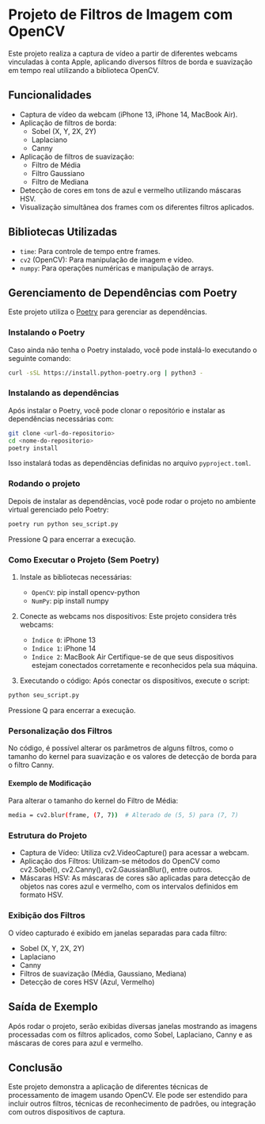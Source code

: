 # Projeto de Filtros de Imagem com OpenCV

Este projeto realiza a captura de vídeo a partir de diferentes webcams vinculadas à conta Apple, aplicando diversos filtros de borda e suavização em tempo real utilizando a biblioteca OpenCV.

## Funcionalidades

- Captura de vídeo da webcam (iPhone 13, iPhone 14, MacBook Air).
- Aplicação de filtros de borda:
  - Sobel (X, Y, 2X, 2Y)
  - Laplaciano
  - Canny
- Aplicação de filtros de suavização:
  - Filtro de Média
  - Filtro Gaussiano
  - Filtro de Mediana
- Detecção de cores em tons de azul e vermelho utilizando máscaras HSV.
- Visualização simultânea dos frames com os diferentes filtros aplicados.

## Bibliotecas Utilizadas

- `time`: Para controle de tempo entre frames.
- `cv2` (OpenCV): Para manipulação de imagem e vídeo.
- `numpy`: Para operações numéricas e manipulação de arrays.

## Gerenciamento de Dependências com Poetry

Este projeto utiliza o [Poetry](https://python-poetry.org/) para gerenciar as dependências.

### Instalando o Poetry

Caso ainda não tenha o Poetry instalado, você pode instalá-lo executando o seguinte comando:

```bash
curl -sSL https://install.python-poetry.org | python3 -
```

### Instalando as dependências

Após instalar o Poetry, você pode clonar o repositório e instalar as dependências necessárias com:

```bash
git clone <url-do-repositorio>
cd <nome-do-repositorio>
poetry install
```

Isso instalará todas as dependências definidas no arquivo `pyproject.toml`.

### Rodando o projeto

Depois de instalar as dependências, você pode rodar o projeto no ambiente virtual gerenciado pelo Poetry:

```bash
poetry run python seu_script.py
```

Pressione Q para encerrar a execução.

### Como Executar o Projeto (Sem Poetry)

1. Instale as bibliotecas necessárias:

   - `OpenCV`: pip install opencv-python
   - `NumPy`: pip install numpy

2. Conecte as webcams nos dispositivos:
    Este projeto considera três webcams:
    - `Índice 0`: iPhone 13
    - `Índice 1`: iPhone 14
    - `Índice 2`: MacBook Air
Certifique-se de que seus dispositivos estejam conectados corretamente e reconhecidos pela sua máquina.

3. Executando o código:
Após conectar os dispositivos, execute o script:

```bash
python seu_script.py
```

Pressione Q para encerrar a execução.

### Personalização dos Filtros

No código, é possível alterar os parâmetros de alguns filtros, como o tamanho do kernel para suavização e os valores de detecção de borda para o filtro Canny.

#### Exemplo de Modificação

Para alterar o tamanho do kernel do Filtro de Média:

```bash
media = cv2.blur(frame, (7, 7))  # Alterado de (5, 5) para (7, 7)
```

### Estrutura do Projeto

- Captura de Vídeo: Utiliza cv2.VideoCapture() para acessar a webcam.
- Aplicação dos Filtros: Utilizam-se métodos do OpenCV como cv2.Sobel(), cv2.Canny(), cv2.GaussianBlur(), entre outros.
- Máscaras HSV: As máscaras de cores são aplicadas para detecção de objetos nas cores azul e vermelho, com os intervalos definidos em formato HSV.

### Exibição dos Filtros

O vídeo capturado é exibido em janelas separadas para cada filtro:

- Sobel (X, Y, 2X, 2Y)
- Laplaciano
- Canny
- Filtros de suavização (Média, Gaussiano, Mediana)
- Detecção de cores HSV (Azul, Vermelho)

## Saída de Exemplo

Após rodar o projeto, serão exibidas diversas janelas mostrando as imagens processadas com os filtros aplicados, como Sobel, Laplaciano, Canny e as máscaras de cores para azul e vermelho.

## Conclusão

Este projeto demonstra a aplicação de diferentes técnicas de processamento de imagem usando OpenCV. Ele pode ser estendido para incluir outros filtros, técnicas de reconhecimento de padrões, ou integração com outros dispositivos de captura.

